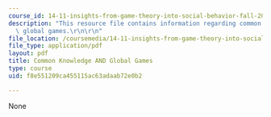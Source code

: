 ```yaml
---
course_id: 14-11-insights-from-game-theory-into-social-behavior-fall-2013
description: "This resource file contains information regarding common knowledge and\
  \ global games.\r\n\r\n"
file_location: /coursemedia/14-11-insights-from-game-theory-into-social-behavior-fall-2013/f8e551209ca455115ac63adaab72e0b2_MIT14_11F13_Com_Know_Game.pdf
file_type: application/pdf
layout: pdf
title: Common Knowledge AND Global Games
type: course
uid: f8e551209ca455115ac63adaab72e0b2

---
```

None